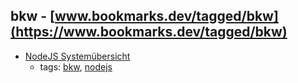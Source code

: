 bkw - [www.bookmarks.dev/tagged/bkw](https://www.bookmarks.dev/tagged/bkw)
---
* [NodeJS Systemübersicht](http://bkwiki.bkw-fmb.ch/pages/viewpage.action?pageId=46990219)
    * tags: [bkw](../tagged/bkw.md), [nodejs](../tagged/nodejs.md)
